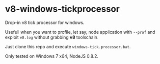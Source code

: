 v8-windows-tickprocessor
========================

Drop-in v8 tick processor for windows.

Usefull when you want to profile, let say, node application with `--prof` and exploit `v8.log` without grabbing **v8**
toolschain.

Just clone this repo and execute `windows-tick.processor.bat`.

Only tested on Windows 7 x64, NodeJS 0.8.2.